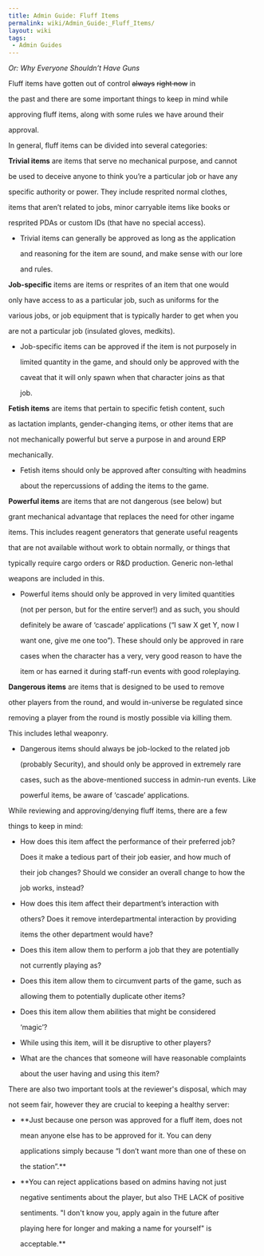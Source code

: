 ```yaml
---
title: Admin Guide: Fluff Items
permalink: wiki/Admin_Guide:_Fluff_Items/
layout: wiki
tags:
 - Admin Guides
---
```


*Or: Why Everyone Shouldn’t Have Guns*

Fluff items have gotten out of control <s>always</s> <s>right now</s> in
the past and there are some important things to keep in mind while
approving fluff items, along with some rules we have around their
approval.

In general, fluff items can be divided into several categories:

**Trivial items** are items that serve no mechanical purpose, and cannot
be used to deceive anyone to think you’re a particular job or have any
specific authority or power. They include resprited normal clothes,
items that aren’t related to jobs, minor carryable items like books or
resprited PDAs or custom IDs (that have no special access).

-   Trivial items can generally be approved as long as the application
    and reasoning for the item are sound, and make sense with our lore
    and rules.

**Job-specific** items are items or resprites of an item that one would
only have access to as a particular job, such as uniforms for the
various jobs, or job equipment that is typically harder to get when you
are not a particular job (insulated gloves, medkits).

-   Job-specific items can be approved if the item is not purposely in
    limited quantity in the game, and should only be approved with the
    caveat that it will only spawn when that character joins as that
    job.

**Fetish items** are items that pertain to specific fetish content, such
as lactation implants, gender-changing items, or other items that are
not mechanically powerful but serve a purpose in and around ERP
mechanically.

-   Fetish items should only be approved after consulting with headmins
    about the repercussions of adding the items to the game.

**Powerful items** are items that are not dangerous (see below) but
grant mechanical advantage that replaces the need for other ingame
items. This includes reagent generators that generate useful reagents
that are not available without work to obtain normally, or things that
typically require cargo orders or R&D production. Generic non-lethal
weapons are included in this.

-   Powerful items should only be approved in very limited quantities
    (not per person, but for the entire server!) and as such, you should
    definitely be aware of ‘cascade’ applications (“I saw X get Y, now I
    want one, give me one too”). These should only be approved in rare
    cases when the character has a very, very good reason to have the
    item or has earned it during staff-run events with good roleplaying.

**Dangerous items** are items that is designed to be used to remove
other players from the round, and would in-universe be regulated since
removing a player from the round is mostly possible via killing them.
This includes lethal weaponry.

-   Dangerous items should always be job-locked to the related job
    (probably Security), and should only be approved in extremely rare
    cases, such as the above-mentioned success in admin-run events. Like
    powerful items, be aware of ‘cascade’ applications.

While reviewing and approving/denying fluff items, there are a few
things to keep in mind:

-   How does this item affect the performance of their preferred job?
    Does it make a tedious part of their job easier, and how much of
    their job changes? Should we consider an overall change to how the
    job works, instead?
-   How does this item affect their department’s interaction with
    others? Does it remove interdepartmental interaction by providing
    items the other department would have?
-   Does this item allow them to perform a job that they are potentially
    not currently playing as?
-   Does this item allow them to circumvent parts of the game, such as
    allowing them to potentially duplicate other items?
-   Does this item allow them abilities that might be considered
    ‘magic’?
-   While using this item, will it be disruptive to other players?
-   What are the chances that someone will have reasonable complaints
    about the user having and using this item?

There are also two important tools at the reviewer's disposal, which may
not seem fair, however they are crucial to keeping a healthy server:

-   **Just because one person was approved for a fluff item, does not
    mean anyone else has to be approved for it. You can deny
    applications simply because “I don’t want more than one of these on
    the station”.**
-   **You can reject applications based on admins having not just
    negative sentiments about the player, but also THE LACK of positive
    sentiments. "I don't know you, apply again in the future after
    playing here for longer and making a name for yourself" is
    acceptable.**
